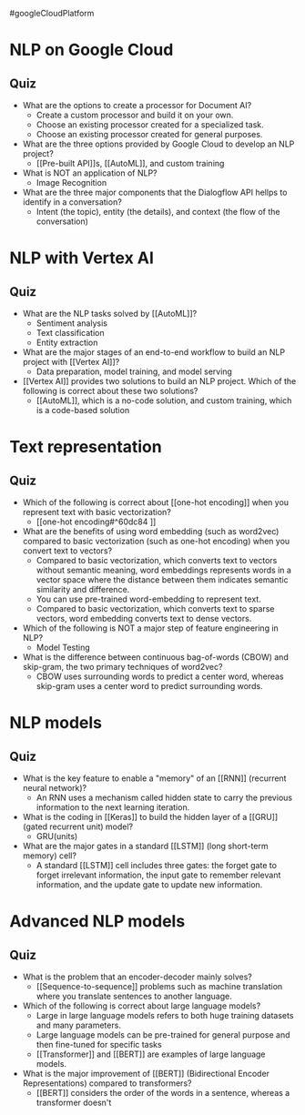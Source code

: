#googleCloudPlatform 
# NLP on Google Cloud
## Quiz
* What are the options to create a processor for Document AI?
	* Create a custom processor and build it on your own.
	* Choose an existing processor created for a specialized task.
	* Choose an existing processor created for general purposes.
*  What are the three options provided by Google Cloud to develop an NLP project?
	* [[Pre-built API]]s, [[AutoML]], and custom training
* What is NOT an application of NLP?
	* Image Recognition 
* What are the three major components that the Dialogflow API hellps to identify in a conversation?
	* Intent (the topic), entity (the details), and context (the flow of the conversation)
# NLP with Vertex AI
## Quiz 
* What are the NLP tasks solved by [[AutoML]]?
	* Sentiment analysis
	* Text classification
	* Entity extraction
* What are the major stages of an end-to-end workflow to build an NLP project with [[Vertex AI]]?
	* Data preparation, model training, and model serving
* [[Vertex AI]] provides two solutions to build an NLP project. Which of the following is correct about these two solutions?
	* [[AutoML]], which is a no-code solution, and custom training, which is a code-based solution
# Text representation
## Quiz
* Which of the following is correct about [[one-hot encoding]] when you represent text with basic vectorization?
	* [[one-hot encoding#^60dc84 ]]
* What are the benefits of using word embedding (such as word2vec) compared to basic vectorization (such as one-hot encoding) when you convert text to vectors?
	* Compared to basic vectorization, which converts text to vectors without semantic meaning, word embeddings represents words in a vector space where the distance between them indicates semantic similarity and difference. 
	* You can use pre-trained word-embedding to represent text.
	* Compared to basic vectorization, which converts text to sparse vectors, word embedding converts text to dense vectors.
* Which of the following is NOT a major step of feature engineering in NLP?
	* Model Testing
* What is the difference between continuous bag-of-words (CBOW) and skip-gram, the two primary techniques of word2vec?
	* CBOW uses surrounding words to predict a center word, whereas skip-gram uses a center word to predict surrounding words.
# NLP models
## Quiz
* What is the key feature to enable a "memory" of an [[RNN]] (recurrent neural network)?
	* An RNN uses a mechanism called hidden state to carry the previous information to the next learning iteration.
* What is the coding in [[Keras]] to build the hidden layer of a [[GRU]] (gated recurrent unit) model?
	* GRU(units)
*  What are the major gates in a standard [[LSTM]] (long short-term memory) cell?
	* A standard [[LSTM]] cell includes three gates: the forget gate to forget irrelevant information, the input gate to remember relevant information, and the update gate to update new information.
# Advanced NLP models
## Quiz
* What is the problem that an encoder-decoder mainly solves?
	* [[Sequence-to-sequence]] problems such as machine translation where you translate sentences to another language.
*  Which of the following is correct about large language models?
	* Large in large language models refers to both huge training datasets and many parameters.
	* Large language models can be pre-trained for general purpose and then fine-tuned for specific tasks
	* [[Transformer]] and [[BERT]] are examples of large language models.
* What is the major improvement of [[BERT]] (Bidirectional Encoder Representations) compared to transformers?
	* [[BERT]] considers the order of the words in a sentence, whereas a transformer doesn't
	
